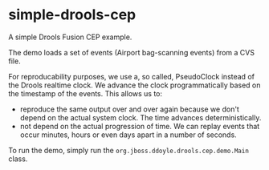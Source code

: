 # simple-drools-cep
A simple Drools Fusion CEP example.

The demo loads a set of events (Airport bag-scanning events) from a CVS file.

For reproducability purposes, we use a, so called, PseudoClock instead of the Drools realtime clock. We advance the clock programmatically based on the timestamp of the events.
This allows us to:
* reproduce the same output over and over again because we don't depend on the actual system clock. The time advances deterministically.
* not depend on the actual progression of time. We can replay events that occur minutes, hours or even days apart in a number of seconds.

To run the demo, simply run the `org.jboss.ddoyle.drools.cep.demo.Main` class.
